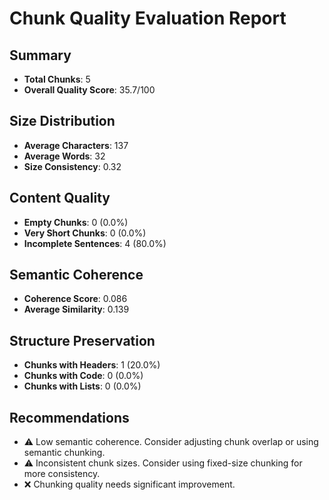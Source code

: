 
# Chunk Quality Evaluation Report

## Summary
- **Total Chunks**: 5
- **Overall Quality Score**: 35.7/100

## Size Distribution
- **Average Characters**: 137
- **Average Words**: 32
- **Size Consistency**: 0.32

## Content Quality
- **Empty Chunks**: 0 (0.0%)
- **Very Short Chunks**: 0 (0.0%)
- **Incomplete Sentences**: 4 (80.0%)

## Semantic Coherence
- **Coherence Score**: 0.086
- **Average Similarity**: 0.139

## Structure Preservation
- **Chunks with Headers**: 1 (20.0%)
- **Chunks with Code**: 0 (0.0%)
- **Chunks with Lists**: 0 (0.0%)

## Recommendations
- ⚠️  Low semantic coherence. Consider adjusting chunk overlap or using semantic chunking.
- ⚠️  Inconsistent chunk sizes. Consider using fixed-size chunking for more consistency.
- ❌ Chunking quality needs significant improvement.

